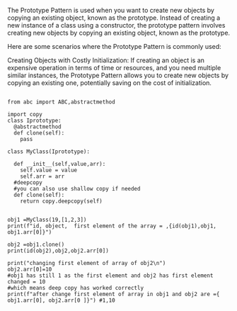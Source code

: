 
The Prototype Pattern is used when you want to create new objects by copying an existing object, known as the prototype. Instead of creating a new instance of a class using a constructor, the prototype pattern involves creating new objects by copying an existing object, known as the prototype.

Here are some scenarios where the Prototype Pattern is commonly used:

Creating Objects with Costly Initialization:
If creating an object is an expensive operation in terms of time or resources, and you need multiple similar instances, the Prototype Pattern allows you to create new objects by copying an existing one, potentially saving on the cost of initialization.


```

from abc import ABC,abstractmethod

import copy
class Iprototype: 
  @abstractmethod
  def clone(self):
    pass
  
class MyClass(Iprototype):
  
  def __init__(self,value,arr):
    self.value = value
    self.arr = arr
  #deepcopy 
  #you can also use shallow copy if needed
  def clone(self):
    return copy.deepcopy(self)
  
  
obj1 =MyClass(19,[1,2,3])
print(f"id, object,  first element of the array = ,{id(obj1),obj1, obj1.arr[0]}")

obj2 =obj1.clone()
print(id(obj2),obj2,obj2.arr[0])

print("changing first element of array of obj2\n")
obj2.arr[0]=10
#obj1 has still 1 as the first element and obj2 has first element changed = 10
#which means deep copy has worked correctly
print(f"after change first element of array in obj1 and obj2 are ={ obj1.arr[0], obj2.arr[0 ]}") #1,10





    
